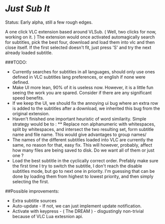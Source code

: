 # *Just Sub It*

Status: Early alpha, still a few rough edges.

A one click VLC extension based around VLSub. ( Well, two clicks for now, working on it. )
The extension would once activated automagically search for subtitles, pick the best four, download and load them into vlc
and then close itself. If the first selected doesn't fit, just press 'S' and try the next already loaded subtitle.

###TODO:
* Currently searches for subtitles in all languages, should only use ones defined in VLC subtitles lang preferences, 
or english if none were defined. 
* Make UI more lean, 90% of it is useless now. However, it is a little fun seeing the work you are spared. 
Consider if there are any significant speed benefits.
* If we keep the UI, we should fix the annoying ui bug where an extra row is added to the subtitles after a download, 
we inherited this bug from the original extension. 
* Haven't finished one important heuristic of word similarity. Simple strategy would be to :
** Replace non alphanumeric with whitespaces, split by whitespaces, and intersect the two resulting set, form 
subtitle name and file name. This would give advantages to group names/
* The names of the different subtitles loaded into VLC are currently the same, no reason for that, easy fix.
  This will however, probably, affect how many files are being saved to disk. Do we want all of them or just one ? 
* Load the best subtitle in the cyclically correct order. Prefably make sure the first time I try to switch the subtitle, 
I don't reach the disable subtitles mode, but go to next one in priority.
I'm guessing that can be done by loading them from highest to lowest priority, and then simply selecting the first. 


##Possible improvements:
* Extra subtitle sources
* Auto-update - If not, we can just implement update notification. 
* Activate with keypress - ( The DREAM ) - disgustingly non-trivial because of VLC Lua extesnion api. 
